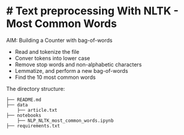 # # Text preprocessing With NLTK - Most Common Words

AIM: Building a Counter with bag-of-words

* Read and tokenize the file
* Conver tokens into lower case
* Remove stop words and non-alphabetic characters
* Lemmatize, and perform a new bag-of-words
* Find the 10 most common words


The directory structure: 

```
├── README.md          
├── data
    ├── article.txt
├── notebooks
    ├── NLP_NLTK_most_common_words.ipynb         
├── requirements.txt   

```
